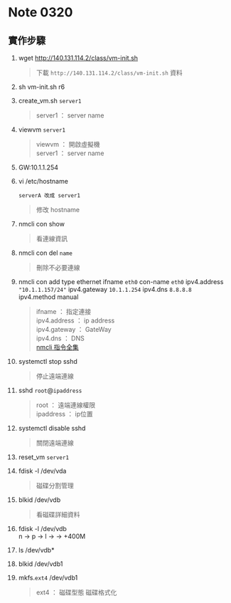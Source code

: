 #  Note 0320
## 實作步驟

1. wget http://140.131.114.2/class/vm-init.sh
    > 下載 `http://140.131.114.2/class/vm-init.sh` 資料

2. sh vm-init.sh r6 
3. create_vm.sh `server1`
    > server1 ： server name

4. viewvm `server1`
    > viewvm ： 開啟虛擬機 <br>
    > server1 ： server name

5. GW:10.1.1.254
6. vi /etc/hostname

    ```
    serverA 改成 server1
    ```
    > 修改 hostname

7. nmcli con show 
    > 看連線資訊

8. nmcli con del `name`
    >刪除不必要連線

9. nmcli con add type ethernet ifname `eth0` con-name `eth0` ipv4.address ` "10.1.1.157/24" `  ipv4.gateway `10.1.1.254` ipv4.dns `8.8.8.8 ` ipv4.method manual
    > ifname ： 指定連接 <br>
    > ipv4.address ： ip address <br>
    > ipv4.gateway ： GateWay <br>
    > ipv4.dns ： DNS <br>
    > [nmcli 指令全集](https://access.redhat.com/documentation/zh-CN/Red_Hat_Enterprise_Linux/7/html/Networking_Guide/sec-Using_the_NetworkManager_Command_Line_Tool_nmcli.html)

10. systemctl stop sshd 
    > 停止遠端連線

11. sshd `root`@`ipaddress`
    > root ： 遠端連線權限 <br>
    > ipaddress ： ip位置

12. systemctl disable sshd 
    > 關閉遠端連線
    
13. reset_vm `server1`
14. fdisk -l /dev/vda
    > 磁碟分割管理

15. blkid /dev/vdb
    > 看磁碟詳細資料

16. fdisk -l /dev/vdb <br>
    n → p → l → → +400M

17. ls /dev/vdb*
18. blkid /dev/vdb1
19. mkfs.`ext4` /dev/vdb1
    > ext4 ： 磁碟型態
    > 磁碟格式化